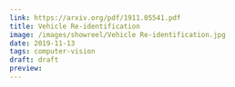```yaml
---
link: https://arxiv.org/pdf/1911.05541.pdf
title: Vehicle Re-identification
image: /images/showreel/Vehicle Re-identification.jpg
date: 2019-11-13
tags: computer-vision
draft: draft
preview:
---
```



